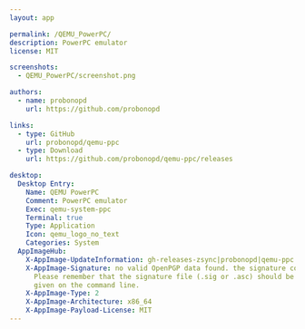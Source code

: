 ```yaml
---
layout: app

permalink: /QEMU_PowerPC/
description: PowerPC emulator
license: MIT

screenshots:
  - QEMU_PowerPC/screenshot.png

authors:
  - name: probonopd
    url: https://github.com/probonopd

links:
  - type: GitHub
    url: probonopd/qemu-ppc
  - type: Download
    url: https://github.com/probonopd/qemu-ppc/releases

desktop:
  Desktop Entry:
    Name: QEMU PowerPC
    Comment: PowerPC emulator
    Exec: qemu-system-ppc
    Terminal: true
    Type: Application
    Icon: qemu_logo_no_text
    Categories: System
  AppImageHub:
    X-AppImage-UpdateInformation: gh-releases-zsync|probonopd|qemu-ppc|continuous|QEMU_PowerPC*-x86_64.AppImage.zsync
    X-AppImage-Signature: no valid OpenPGP data found. the signature could not be verified.
      Please remember that the signature file (.sig or .asc) should be the first file
      given on the command line.
    X-AppImage-Type: 2
    X-AppImage-Architecture: x86_64
    X-AppImage-Payload-License: MIT
---
```

